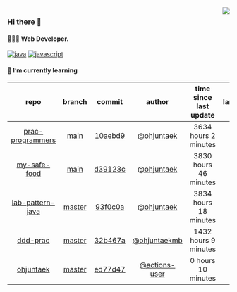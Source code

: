 <img align="right" src="https://github-readme-stats.vercel.app/api?username=ohjuntaek&show_icons=true&hide_title=true" />

### Hi there 👋

#### 🧑🏻‍💻  Web Developer. 

[![java](http://img.shields.io/badge/-java-black?style=flat-square&logo=)](#) 
[![javascript](http://img.shields.io/badge/-javascript-darkgray?style=flat-square&logo=)](#) 


<!--
**ohjuntaek/ohjuntaek** is a ✨ _special_ ✨ repository because its `README.md` (this file) appears on your GitHub profile.

Here are some ideas to get you started:

- 🔭 I’m currently working on ...
- 🌱 I’m currently learning ...
- 👯 I’m looking to collaborate on ...
- 🤔 I’m looking for help with ...
- 💬 Ask me about ...
- 📫 How to reach me: ...
- 😄 Pronouns: ...
- ⚡ Fun fact: ...
-->

#### 🌱 I’m currently learning

| repo | branch | commit | author | time since last update | language |
|:---:|:---:|:---:|:---:|:---:|:---:|
| [prac-programmers](https://github.com/ohjuntaek/prac-programmers) | [main](https://github.com/ohjuntaek/prac-programmers/tree/main) |[10aebd9](https://github.com/ohjuntaek/prac-programmers/commit/10aebd94df94c83222c12b6662455c8b38ac6086) | [@ohjuntaek](https://github.com/ohjuntaek) |3634 hours 2 minutes | ![](https://img.shields.io/badge/language-Java-default.svg?style=flat-square)|
| [my-safe-food](https://github.com/ohjuntaek/my-safe-food) | [main](https://github.com/ohjuntaek/my-safe-food/tree/main) |[d39123c](https://github.com/ohjuntaek/my-safe-food/commit/d39123c9e7f9a61ed1221ad3a3b722a3bcec932f) | [@ohjuntaek](https://github.com/ohjuntaek) |3830 hours 46 minutes | ![](https://img.shields.io/badge/language-Java-default.svg?style=flat-square)|
| [lab-pattern-java](https://github.com/ohjuntaek/lab-pattern-java) | [master](https://github.com/ohjuntaek/lab-pattern-java/tree/master) |[93f0c0a](https://github.com/ohjuntaek/lab-pattern-java/commit/93f0c0a47e0b23198d68d17549f7771e8817b4cc) | [@ohjuntaek](https://github.com/ohjuntaek) |3834 hours 18 minutes | ![](https://img.shields.io/badge/language-unknown-default.svg?style=flat-square)|
| [ddd-prac](https://github.com/ohjuntaek/ddd-prac) | [master](https://github.com/ohjuntaek/ddd-prac/tree/master) |[32b467a](https://github.com/ohjuntaek/ddd-prac/commit/32b467a33aa39b89d7b74c9f3877b102d08e6b75) | [@ohjuntaekmb](https://github.com/ohjuntaekmb) |1432 hours 9 minutes | ![](https://img.shields.io/badge/language-Java-default.svg?style=flat-square)|
| [ohjuntaek](https://github.com/ohjuntaek/ohjuntaek) | [master](https://github.com/ohjuntaek/ohjuntaek/tree/master) |[ed77d47](https://github.com/ohjuntaek/ohjuntaek/commit/ed77d47b402ead3853632db4d0cdda45b5ab57c4) | [@actions-user](https://github.com/actions-user) |0 hours 10 minutes | ![](https://img.shields.io/badge/language-Go-default.svg?style=flat-square)|



